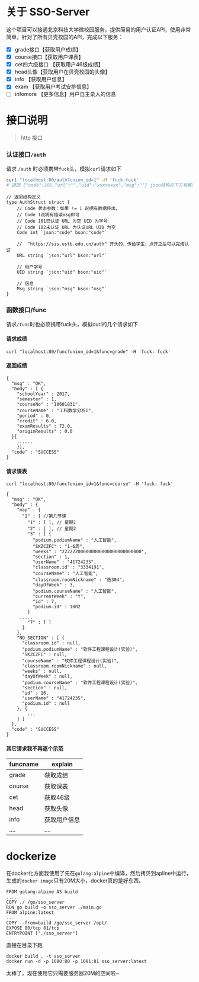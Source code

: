 
<p align="center">
<img src="https://travis-ci.com/dashjay/ustb_sso_server.svg?token=bpayQtpryFqAhnyVqjxy&branch=master" alt="">
</p>


# 关于 SSO-Server

这个项目可以接通北京科技大学微校园服务，提供简易的用户认证API，使用非常简单，针对了所有贝壳校园的API，完成以下服务：

- [x] grade接口【获取用户成绩】
- [x] course接口【获取用户课表】
- [x] cet四六级接口 【获取用户46级成绩】
- [x] head头像【获取用户在贝壳校园的头像】
- [x] info 【获取用户信息】
- [x] exam 【获取用户考试安排信息】
- [ ] infomore 【更多信息】用户自主录入的信息

# 接口说明
> http 接口

### 认证接口`/auth`
请求 `/auth` 时必须携带`fuck`头，模拟`curl`请求如下

```bash
curl "localhost:80/auth?union_id=1" -H 'fuck:fuck'
# 返回 {"code":101,"url":"","uid":"xxxxxxxx","msg":""} json结构在下方有解释
```

```gotemplate
// 返回结构定义
type AuthStruct struct {
	// Code 状态参数：如果 != 1 说明有数据传出，
	// Code 1说明有错读msg即可
	// Code 101已认证 URL 为空 UID 为学号
	// Code 102未认证 URL 为认证URL UID 为空
	Code int `json:"code" bson:"code"`

	//  "https://sis.ustb.edu.cn/auth" 开头的，传给学生，点开之后可以完成认证
	URL string `json:"url" bson:"url"`

	// 用户学号
	UID string `json:"uid" bson:"uid"`

	// 信息
	Msg string `json:"msg" bson:"msg"`
}

```

### 函数接口/func
请求`/func`时也必须携带fuck头，模拟curl的几个请求如下

#### 请求成绩
`curl "localhost:80/func?union_id=1&func=grade" -H 'fuck: fuck'`

#### 返回成绩

```gotemplate
{
  "msg" : "OK",
  "body" : [ {
    "schoolYear" : 2017,
    "semester" : 1,
    "courseNo" : "10601831",
    "courseName" : "工科数学分析I",
    "period" : 0,
    "credit" : 6.0,
    "examResults" : 72.0,
    "originResults" : 0.0
  }{
    ......
    }],
  "code" : "SUCCESS"
}
```

#### 请求课表

`curl "localhost:80/func?union_id=1&func=course" -H 'fuck: fuck'`

```gotemplate
{
  "msg" : "OK",
  "body" : {
    "map" : {
      "1" : { //第几节课
        "1" : [ ], // 星期1
        "2" : [ ], // 星期2
        "3" : [ {
          "podium.podiumName" : "人工智能",
          "SKZCZFC" : "1-6周",
          "weeks" : "222222000000000000000000000000",
          "section" : 1,
          "userName" : "41724235",
          "classroom.id" : "3334191",
          "courseName" : "人工智能",
          "classroom.roomNickname" : "逸304",
          "dayOfWeek" : 3,
          "podium.courseName" : "人工智能",
          "currentWeek" : "Y",
          "id" : 7,
          "podium.id" : 1002
        }
     .....
        "7" : [ ]
      }
    },
    "NO_SECTION" : [ {
      "classroom.id" : null,
      "podium.podiumName" : "软件工程课程设计(实验)",
      "SKZCZFC" : null,
      "courseName" : "软件工程课程设计(实验)",
      "classroom.roomNickname" : null,
      "weeks" : null,
      "dayOfWeek" : null,
      "podium.courseName" : "软件工程课程设计(实验)",
      "section" : null,
      "id" : 16,
      "userName" : "41724235",
      "podium.id" : null
    }, {
        ...
    } ]
  },
  "code" : "SUCCESS"
}
```

#### 其它请求我不再逐个示范

| funcname | explain      |
| -------- | ------------ |
| grade    | 获取成绩     |
| course   | 获取课表     |
| cet      | 获取46级     |
| head     | 获取头像     |
| info     | 获取用户信息 |
| ....     | ....         |

# dockerize

在docker化方面我使用了先在`golang:alpine`中编译，然后拷贝到apline中运行，生成的`docker image`只有20M大小，docker真的是好东西。

```
FROM golang:alpine AS build
.....
COPY ./ /go/sso_server
RUN go build -o sso_server ./main.go
FROM alpine:latest
...
COPY --from=build /go/sso_server /opt/
EXPOSE 80/tcp 81/tcp
ENTRYPOINT ["./sso_server"]
```



直接在目录下跑

```
docker build . -t sso_server 
docker run -d -p 1080:80 -p 1081:81 sso_server:latest
```

太棒了，现在使用它只需要服务器20M的空间啦~